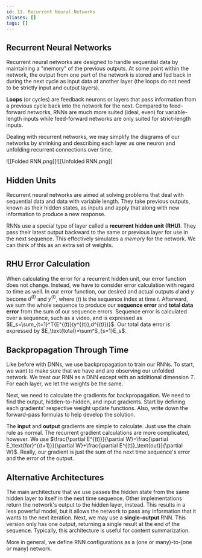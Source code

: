 ```yaml
---
id: 11. Recurrent Neural Networks
aliases: []
tags: []
---
```

## Recurrent Neural Networks
Recurrent neural networks are designed to handle sequential data by maintaining a "memory" of the previous outputs. At some point within the network, the output from one part of the network is stored and fed back in during the next cycle as input data at another layer (the loops do not need to be strictly input and output layers). 

**Loops** (or cycles) are feedback neurons or layers that pass information from a previous cycle back into the network for the next.  Compared to feed-forward networks, RNNs are much more suited (ideal, even) for variable-length inputs while feed-forward networks are only suited for strict-length inputs.

Dealing with recurrent networks, we may simplify the diagrams of our networks by shrinking and describing each layer as one neuron and unfolding recurrent connections over time. 

![[Folded RNN.png]]![[Unfolded RNN.png]]

## Hidden Units
Recurrent neural networks are aimed at solving problems that deal with sequential data and data with variable length. They take previous outputs, known as their hidden states, as inputs and apply that along with new information to produce a new response. 

RNNs use a special type of layer called a **recurrent hidden unit (RHU)**. They pass their latest output backward to the same or previous layer for use in the next sequence. This effectively simulates a *memory* for the network. We can think of this as an extra set of weights.
## RHU Error Calculation
When calculating the error for a recurrent hidden unit, our error function does not change. Instead, we have to consider error calculation with regard to time as well. In our error function, our desired and actual outputs $d$ and $y$ become $d^{(t)}$ and $y^{(t)}$, where $(t)$ is the sequence index at time $t$. Afterward, we sum the whole sequence to produce our **sequence error** and **total data error** from the sum of our sequence errors. Sequence error is calculated over a sequence, such as a video, and is expressed as $E_s=\sum_{t=1}^T{E^{(t)}(y^{(t)},d^{(t)})}$. Our total data error is expressed by $E_\text{total}=\sum^S_{s=1}E_s$. 
## Backpropagation Through Time
Like before with DNNs, we use backpropagation to train our RNNs. To start, we want to make sure that we have and are observing our unfolded network. We treat our RNN as a DNN except with an additional dimension $T$. For each layer, we let the weights be the same. 

Next, we need to calculate the gradients for backpropagation. We need to find the output, hidden-to-hidden, and input gradients. Start by defining each gradients' respective weight update functions. Also, write down the forward-pass formulas to help develop the solution. 

The **input** and **output** gradients are simple to calculate. Just use the chain rule as normal. The recurrent gradient calculations are more complicated, however. We use $\frac{\partial E^{(t)}}{\partial W}=\frac{\partial E_\text{for}^{(t+1)}}{\partial W}+\frac{\partial E^{(t)}_\text{out}}{\partial W}$. Really, our gradient is just the sum of the next time sequence's error and the error of the output. 

## Alternative Architectures
The main architecture that we use passes the hidden state from the same hidden layer to itself in the next time sequence. Other implementations return the network's output to the hidden layer, instead. This results in a less powerful model, but it allows the network to pass any information that it wants to the next iteration. Next, we may use a **single-output** RNN. This version only has one output, returning a single result at the end of the sequence. Typically, this architecture is useful for content summarization. 

More in general, we define RNN configurations as a (one or many)-to-(one or many) network. 
